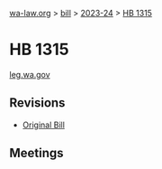 [wa-law.org](/) > [bill](/bill/) > [2023-24](/bill/2023-24/) > [HB 1315](/bill/2023-24/hb/1315/)

# HB 1315
[leg.wa.gov](https://app.leg.wa.gov/billsummary?BillNumber=1315&Year=2023&Initiative=false)

## Revisions
* [Original Bill](1/)

## Meetings